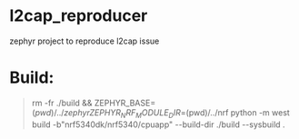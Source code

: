 # l2cap_reproducer
zephyr project to reproduce l2cap issue

# Build:
> rm -fr ./build && ZEPHYR_BASE=$(pwd)/../zephyr ZEPHYR_NRF_MODULE_DIR=$(pwd)/../nrf python -m west build  -b"nrf5340dk/nrf5340/cpuapp" --build-dir ./build --sysbuild  .
